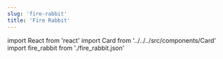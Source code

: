 ```yaml
---
slug: 'fire-rabbit'
title: 'Fire Rabbit'
---
```


import React from 'react'
import Card from '../../../src/components/Card'
import fire_rabbit from './fire_rabbit.json'

<Card data={fire_rabbit} />
